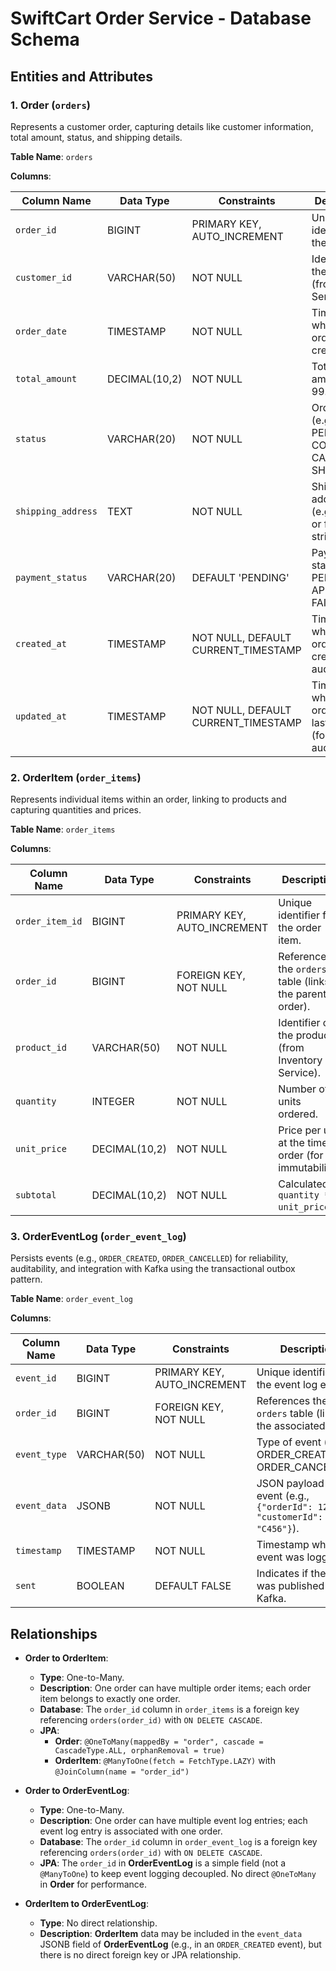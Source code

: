 # SwiftCart Order Service - Database Schema

## Entities and Attributes

### 1. Order (`orders`)

Represents a customer order, capturing details like customer information, total amount, status, and shipping details.

**Table Name**: `orders`

**Columns**:

| Column Name         | Data Type         | Constraints                     | Description                                                                 |
|---------------------|-------------------|---------------------------------|-----------------------------------------------------------------------------|
| `order_id`          | BIGINT            | PRIMARY KEY, AUTO_INCREMENT     | Unique identifier for the order.                                            |
| `customer_id`       | VARCHAR(50)       | NOT NULL                        | Identifier of the customer (from User Service).                             |
| `order_date`        | TIMESTAMP         | NOT NULL                        | Timestamp when the order was created.                                       |
| `total_amount`      | DECIMAL(10,2)     | NOT NULL                        | Total order amount (e.g., 99.99).                                           |
| `status`            | VARCHAR(20)       | NOT NULL                        | Order status (e.g., PENDING, CONFIRMED, CANCELLED, SHIPPED).                |
| `shipping_address`  | TEXT              | NOT NULL                        | Shipping address (e.g., JSON or formatted string).                          |
| `payment_status`    | VARCHAR(20)       | DEFAULT 'PENDING'               | Payment status (e.g., PENDING, APPROVED, FAILED).                           |
| `created_at`        | TIMESTAMP         | NOT NULL, DEFAULT CURRENT_TIMESTAMP | Timestamp when the order was created (for auditing).                    |
| `updated_at`        | TIMESTAMP         | NOT NULL, DEFAULT CURRENT_TIMESTAMP | Timestamp when the order was last updated (for auditing).                |

### 2. OrderItem (`order_items`)

Represents individual items within an order, linking to products and capturing quantities and prices.

**Table Name**: `order_items`

**Columns**:

| Column Name        | Data Type         | Constraints                     | Description                                                                 |
|--------------------|-------------------|---------------------------------|-----------------------------------------------------------------------------|
| `order_item_id`    | BIGINT            | PRIMARY KEY, AUTO_INCREMENT     | Unique identifier for the order item.                                       |
| `order_id`         | BIGINT            | FOREIGN KEY, NOT NULL           | References the `orders` table (links to the parent order).                  |
| `product_id`       | VARCHAR(50)       | NOT NULL                        | Identifier of the product (from Inventory Service).                         |
| `quantity`         | INTEGER           | NOT NULL                        | Number of units ordered.                                                   |
| `unit_price`       | DECIMAL(10,2)     | NOT NULL                        | Price per unit at the time of order (for immutability).                    |
| `subtotal`         | DECIMAL(10,2)     | NOT NULL                        | Calculated as `quantity * unit_price`.                                     |

### 3. OrderEventLog (`order_event_log`)

Persists events (e.g., `ORDER_CREATED`, `ORDER_CANCELLED`) for reliability, auditability, and integration with Kafka using the transactional outbox pattern.

**Table Name**: `order_event_log`

**Columns**:

| Column Name        | Data Type         | Constraints                     | Description                                                                 |
|--------------------|-------------------|---------------------------------|-----------------------------------------------------------------------------|
| `event_id`         | BIGINT            | PRIMARY KEY, AUTO_INCREMENT     | Unique identifier for the event log entry.                                  |
| `order_id`         | BIGINT            | FOREIGN KEY, NOT NULL           | References the `orders` table (links to the associated order).              |
| `event_type`       | VARCHAR(50)       | NOT NULL                        | Type of event (e.g., ORDER_CREATED, ORDER_CANCELLED).                       |
| `event_data`       | JSONB             | NOT NULL                        | JSON payload of the event (e.g., `{"orderId": 123, "customerId": "C456"}`). |
| `timestamp`        | TIMESTAMP         | NOT NULL                        | Timestamp when the event was logged.                                        |
| `sent`             | BOOLEAN           | DEFAULT FALSE                   | Indicates if the event was published to Kafka.                              |

## Relationships

- **Order to OrderItem**:
  - **Type**: One-to-Many.
  - **Description**: One order can have multiple order items; each order item belongs to exactly one order.
  - **Database**: The `order_id` column in `order_items` is a foreign key referencing `orders(order_id)` with `ON DELETE CASCADE`.
  - **JPA**: 
    - **Order**: `@OneToMany(mappedBy = "order", cascade = CascadeType.ALL, orphanRemoval = true)`
    - **OrderItem**: `@ManyToOne(fetch = FetchType.LAZY)` with `@JoinColumn(name = "order_id")`

- **Order to OrderEventLog**:
  - **Type**: One-to-Many.
  - **Description**: One order can have multiple event log entries; each event log entry is associated with one order.
  - **Database**: The `order_id` column in `order_event_log` is a foreign key referencing `orders(order_id)` with `ON DELETE CASCADE`.
  - **JPA**: The `order_id` in **OrderEventLog** is a simple field (not a `@ManyToOne`) to keep event logging decoupled. No direct `@OneToMany` in **Order** for performance.

- **OrderItem to OrderEventLog**:
  - **Type**: No direct relationship.
  - **Description**: **OrderItem** data may be included in the `event_data` JSONB field of **OrderEventLog** (e.g., in an `ORDER_CREATED` event), but there is no direct foreign key or JPA relationship.
